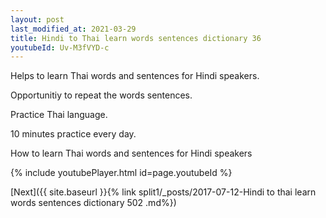 ```yaml
---
layout: post
last_modified_at: 2021-03-29
title: Hindi to Thai learn words sentences dictionary 36 
youtubeId: Uv-M3fVYD-c
---
```

 
 
Helps to learn Thai words and sentences for Hindi speakers.

Opportunitiy to repeat the words sentences. 

Practice Thai language. 
 
10 minutes practice every day. 
 
How to learn Thai words and sentences for Hindi speakers 
 
{% include youtubePlayer.html id=page.youtubeId %}
 
 
[Next]({{ site.baseurl }}{% link  split1/_posts/2017-07-12-Hindi to thai learn words sentences dictionary 502 .md%})
 
